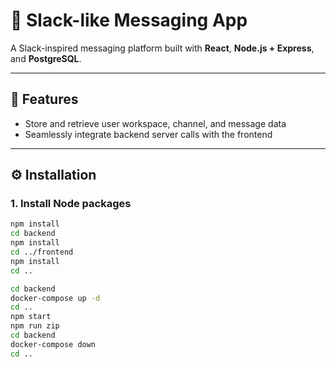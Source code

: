 # 💬 Slack-like Messaging App

A Slack-inspired messaging platform built with **React**, **Node.js + Express**, and **PostgreSQL**.

---

## 🚀 Features
- Store and retrieve user workspace, channel, and message data  
- Seamlessly integrate backend server calls with the frontend  

---

## ⚙️ Installation

### 1. Install Node packages
```bash
npm install
cd backend
npm install
cd ../frontend
npm install
cd ..

cd backend
docker-compose up -d
cd ..
npm start
npm run zip
cd backend
docker-compose down
cd ..
